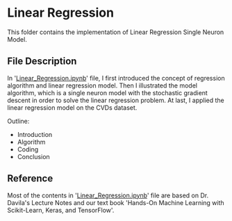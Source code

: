 # Linear Regression

This folder contains the implementation of Linear Regression Single Neuron Model.

## File Description
In '[Linear_Regression.ipynb](https://github.com/YulinLi98/Sample_Repo/blob/main/Supervised_Learning/Linear_Regression/Linear_Regression.ipynb)' file, I first introduced the concept of regression algorithm and linear regression model. Then I illustrated the model algorithm, which is a single neuron model with the stochastic gradient descent in order to solve the linear regression problem. At last, I applied the linear regression model on the CVDs dataset.

Outline:
- Introduction
- Algorithm
- Coding
- Conclusion

## Reference
Most of the contents in '[Linear_Regression.ipynb](https://github.com/YulinLi98/Sample_Repo/blob/main/Supervised_Learning/Linear_Regression/Linear_Regression.ipynb)' file are based on Dr. Davila's Lecture Notes and our text book 'Hands-On Machine Learning with Scikit-Learn, Keras, and TensorFlow'.